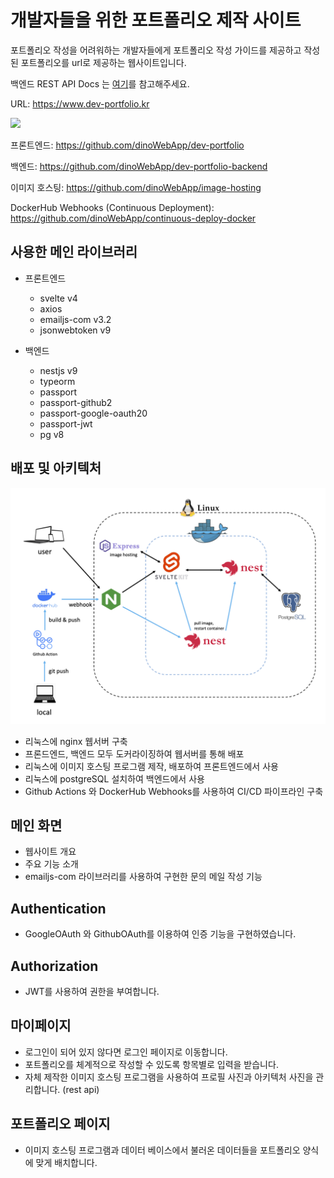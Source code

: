 # 개발자들을 위한 포트폴리오 제작 사이트

포트폴리오 작성을 어려워하는 개발자들에게 포트폴리오 작성 가이드를 제공하고 작성된 포트폴리오를 url로 제공하는 웹사이트입니다.

백엔드 REST API Docs 는 [여기](https://documenter.getpostman.com/view/27639458/2s9YJdXNgX)를 참고해주세요.

URL: <https://www.dev-portfolio.kr>

<img src='./images/dev-portfolio-main.png'>

프론트엔드: <https://github.com/dinoWebApp/dev-portfolio>

백엔드: <https://github.com/dinoWebApp/dev-portfolio-backend>

이미지 호스팅: <https://github.com/dinoWebApp/image-hosting>

DockerHub Webhooks (Continuous Deployment): <https://github.com/dinoWebApp/continuous-deploy-docker>

## 사용한 메인 라이브러리

- 프론트엔드
  - svelte v4
  - axios
  - emailjs-com v3.2
  - jsonwebtoken v9

- 백엔드
    - nestjs v9
    - typeorm
    - passport
    - passport-github2
    - passport-google-oauth20
    - passport-jwt
    - pg v8

## 배포 및 아키텍처

<img src=./images/dev-portfolio-archImg.png>


- 리눅스에 nginx 웹서버 구축
- 프론드엔드, 백엔드 모두 도커라이징하여 웹서버를 통해 배포
- 리눅스에 이미지 호스팅 프로그램 제작, 배포하여 프론트엔드에서 사용
- 리눅스에 postgreSQL 설치하여 백엔드에서 사용
- Github Actions 와 DockerHub Webhooks를 사용하여 CI/CD 파이프라인 구축

## 메인 화면

- 웹사이트 개요
- 주요 기능 소개
- emailjs-com 라이브러리를 사용하여 구현한 문의 메일 작성 기능

## Authentication

- GoogleOAuth 와 GithubOAuth를 이용하여 인증 기능을 구현하였습니다.

## Authorization

- JWT를 사용하여 권한을 부여합니다.

## 마이페이지

- 로그인이 되어 있지 않다면 로그인 페이지로 이동합니다.
- 포트폴리오를 체계적으로 작성할 수 있도록 항목별로 입력을 받습니다.
- 자체 제작한 이미지 호스팅 프로그램을 사용하여 프로필 사진과 아키텍처 사진을 관리합니다. (rest api)

## 포트폴리오 페이지

- 이미지 호스팅 프로그램과 데이터 베이스에서 불러온 데이터들을 포트폴리오 양식에 맞게 배치합니다.
